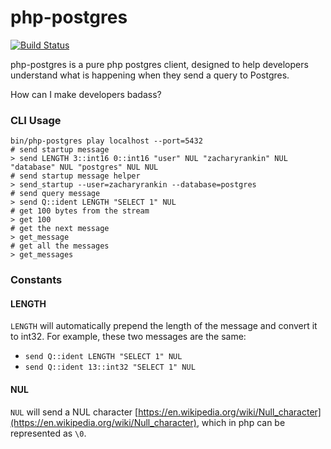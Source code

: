 # php-postgres

[![Build Status](https://travis-ci.org/zacharyrankin/php-postgres.svg?branch=master)](https://travis-ci.org/zacharyrankin/php-postgres)

php-postgres is a pure php postgres client, designed to help developers understand what is happening when they send a query to Postgres.

How can I make developers badass?

### CLI Usage

```
bin/php-postgres play localhost --port=5432
# send startup message
> send LENGTH 3::int16 0::int16 "user" NUL "zacharyrankin" NUL "database" NUL "postgres" NUL NUL
# send startup message helper
> send_startup --user=zacharyrankin --database=postgres
# send query message
> send Q::ident LENGTH "SELECT 1" NUL
# get 100 bytes from the stream
> get 100
# get the next message
> get_message
# get all the messages
> get_messages
```

### Constants

#### LENGTH

`LENGTH` will automatically prepend the length of the message and convert it to int32.  For example, these two messages are the same:

- `send Q::ident LENGTH "SELECT 1" NUL`
- `send Q::ident 13::int32 "SELECT 1" NUL`

#### NUL

`NUL` will send a NUL character [https://en.wikipedia.org/wiki/Null_character](https://en.wikipedia.org/wiki/Null_character), which in php can be represented as `\0`.
